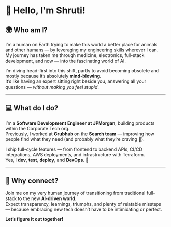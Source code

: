 # 👋 Hello, I'm Shruti!

## 🌍 Who am I?

I’m a human on Earth trying to make this world a better place for animals and other humans — by leveraging my engineering skills wherever I can.  
My journey has taken me through medicine, electronics, full-stack development, and now — into the fascinating world of AI.  

I’m diving head-first into this shift, partly to avoid becoming obsolete and mostly because it’s absolutely **mind-blowing**.  
It’s like having an expert sitting right beside you, answering all your questions — *without making you feel stupid*.

---

## 💻 What do I do?

I’m a **Software Development Engineer at JPMorgan**, building products within the Corporate Tech org.  
Previously, I worked at **Grubhub** on the **Search team** — improving how people find what they need (and probably what they’re craving 🍕).

I ship full-cycle features — from frontend to backend APIs, CI/CD integrations, AWS deployments, and infrastructure with Terraform.  
Yes, I **dev**, **test**, **deploy**, and **DevOps**. 🚀

---

## 🤝 Why connect?

Join me on my very human journey of transitioning from traditional full-stack to the new **AI-driven world**.  
Expect transparency, learnings, triumphs, and plenty of relatable missteps — because embracing new tech doesn’t have to be intimidating or perfect.

**Let’s figure it out together!**
